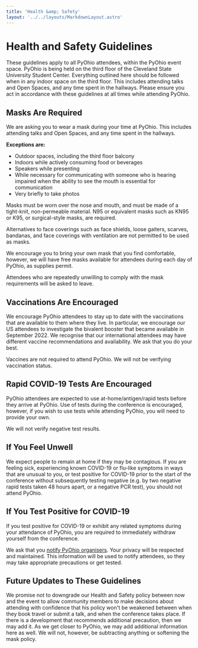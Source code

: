 ```yaml
---
title: 'Health &amp; Safety'
layout: '../../layouts/MarkdownLayout.astro'
---
```


# Health and Safety Guidelines

These guidelines apply to all PyOhio attendees, within the PyOhio event space. PyOhio is being held on the third floor of the Cleveland State University Student Center. Everything outlined here should be followed when in any indoor space on the third floor. This includes attending talks and Open Spaces, and any time spent in the hallways. Please ensure you act in accordance with these guidelines at all times while attending PyOhio.

## Masks Are Required

We are asking you to wear a mask during your time at PyOhio. This includes attending talks and Open Spaces, and any time spent in the hallways.

**Exceptions are:**

- Outdoor spaces, including the third floor balcony
- Indoors while actively consuming food or beverages
- Speakers while presenting
- While necessary for communicating with someone who is hearing impaired when the ability to see the mouth is essential for communication
- Very briefly to take photos

Masks must be worn over the nose and mouth, and must be made of a tight-knit, non-permeable material. N95 or equivalent masks such as KN95 or K95, or surgical-style masks, are required.

Alternatives to face coverings such as face shields, loose gaiters, scarves, bandanas, and face coverings with ventilation are not permitted to be used as masks.

We encourage you to bring your own mask that you find comfortable, however, we will have free masks available for attendees during each day of PyOhio, as supplies permit.

Attendees who are repeatedly unwilling to comply with the mask requirements will be asked to leave.

## Vaccinations Are Encouraged

We encourage PyOhio attendees to stay up to date with the vaccinations that are available to them where they live. In particular, we encourage our US attendees to investigate the bivalent booster that became available in September 2022. We recognise that our international attendees may have different vaccine recommendations and availability. We ask that you do your best.

Vaccines are not required to attend PyOhio. We will not be verifying vaccination status.

## Rapid COVID-19 Tests Are Encouraged

PyOhio attendees are expected to use at-home/antigen/rapid tests before they arrive at PyOhio. Use of tests during the conference is encouraged, however, if you wish to use tests while attending PyOhio, you will need to provide your own.

We will not verify negative test results.

## If You Feel Unwell

We expect people to remain at home if they may be contagious. If you are feeling sick, experiencing known COVID-19 or flu-like symptoms in ways that are unusual to you, or test positive for COVID-19 prior to the start of the conference without subsequently testing negative (e.g. by two negative rapid tests taken 48 hours apart, or a negative PCR test), you should not attend PyOhio.

## If You Test Positive for COVID-19

If you test positive for COVID-19 or exhibit any related symptoms during your attendance of PyOhio, you are required to immediately withdraw yourself from the conference.

We ask that you [notify PyOhio organisers](mailto:safety@pyohio.org). Your privacy will be respected and maintained. This information will be used to notify attendees, so they may take appropriate precautions or get tested.

## Future Updates to These Guidelines

We promise not to downgrade our Health and Safety policy between now and the event to allow community members to make decisions about attending with confidence that his policy won't be weakened between when they book travel or submit a talk, and when the conference takes place. If there is a development that recommends additional precaution, then we may add it. As we get closer to PyOhio, we may add additional information here as well. We will not, however, be subtracting anything or softening the mask policy.
